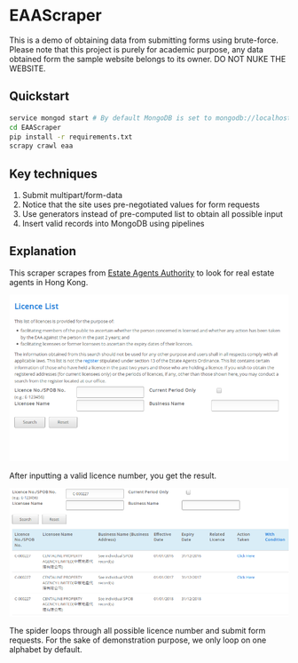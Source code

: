 # EAAScraper

This is a demo of obtaining data from submitting forms using brute-force. Please note that this project is purely for academic purpose, any data obtained form the sample website belongs to its owner. DO NOT NUKE THE WEBSITE.

## Quickstart
```bash
service mongod start # By default MongoDB is set to mongodb://localhost:27017/
cd EAAScraper
pip install -r requirements.txt
scrapy crawl eaa
```

## Key techniques
1. Submit multipart/form-data
2. Notice that the site uses pre-negotiated values for form requests
3. Use generators instead of pre-computed list to obtain all possible input
4. Insert valid records into MongoDB using pipelines

## Explanation
This scraper scrapes from [Estate Agents Authority](http://www.eaa.org.hk/en-us/licence-search) to look for real estate agents in Hong Kong.

![licence-search-empty](Images/empty-form.png)

After inputting a valid licence number, you get the result.

![licence-search-result](Images/result.png)

The spider loops through all possible licence number and submit form requests. For the sake of demonstration purpose, we only loop on one alphabet by default.

